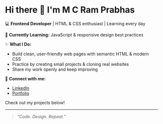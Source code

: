 # Hi there 👋 I'm M C Ram Prabhas

💻 **Frontend Developer** | HTML & CSS enthusiast | Learning every day

🌱 **Currently Learning:** JavaScript & responsive design best practices

✨ **What I Do:**  
- Build clean, user-friendly web pages with semantic HTML & modern CSS
- Practice by creating small projects & cloning real websites
- Share my work openly and keep improving

🔗 **Connect with me:**  
- [LinkedIn](linkedin.com/in/m-c-ram-prabhas-217870322)  
- [Portfolio](https://ramprabhas-75.github.io)

 Check out my projects below!

---

> *“Code. Design. Repeat.”*
